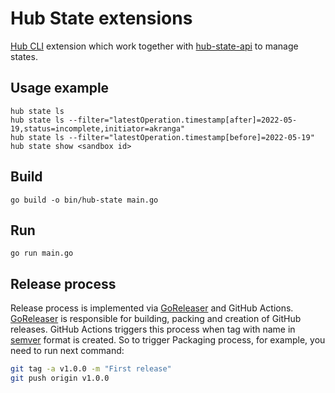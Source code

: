 # Hub State extensions

[Hub CLI](https://github.com/agilestacks/hub) extension which work together with [hub-state-api](../hub-state-api/) to manage states.

## Usage example

```shell
hub state ls
hub state ls --filter="latestOperation.timestamp[after]=2022-05-19,status=incomplete,initiator=akranga"
hub state ls --filter="latestOperation.timestamp[before]=2022-05-19"
hub state show <sandbox id>
```

## Build

```shell
go build -o bin/hub-state main.go
```

## Run

```shell
go run main.go
```

## Release process

Release process is implemented via [GoReleaser] and GitHub Actions. [GoReleaser] is responsible for building, packing and creation of GitHub releases. GitHub Actions triggers this process when tag with name in [semver](https://semver.org/) format is created. So to trigger Packaging process, for example, you need to run next command:

```bash
git tag -a v1.0.0 -m "First release"
git push origin v1.0.0
```

[GoReleaser]: https://goreleaser.com/

